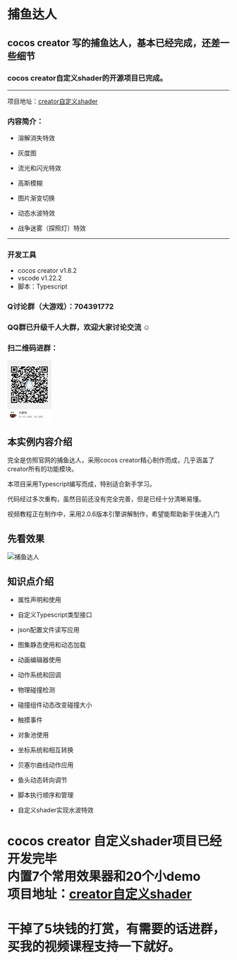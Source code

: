 # 捕鱼达人
## cocos creator 写的捕鱼达人，基本已经完成，还差一些细节
### cocos creator自定义shader的开源项目已完成。
---

项目地址：[creator自定义shader](https://github.com/fylz1125/ShaderDemos)

### 内容简介：

- 溶解消失特效

- 灰度图

- 流光和闪光特效

- 高斯模糊

- 图片渐变切换

- 动态水波特效

- 战争迷雾（探照灯）特效

----


### 开发工具

- cocos creator v1.8.2
- vscode v1.22.2
- 脚本：Typescript

### Q讨论群（大游戏）：704391772

### QQ群已升级千人大群，欢迎大家讨论交流 ☺
### 扫二维码进群：
![Q群704391772](screenshots/qqgroup.JPG)

## 本实例内容介绍

完全是仿照官网的捕鱼达人，采用cocos creator精心制作而成，几乎涵盖了creator所有的功能模块。

本项目采用Typescript编写而成，特别适合新手学习。

代码经过多次重构，虽然目前还没有完全完善，但是已经十分清晰易懂。

视频教程正在制作中，采用2.0.6版本引擎讲解制作，希望能帮助新手快速入门


## 先看效果

![捕鱼达人](screenshots/fish.gif)


## 知识点介绍

- 属性声明和使用

- 自定义Typescript类型接口

- json配置文件读写应用

- 图集静态使用和动态加载

- 动画编辑器使用

- 动作系统和回调

- 物理碰撞检测

- 碰撞组件动态改变碰撞大小

- 触摸事件

- 对象池使用

- 坐标系统和相互转换

- 贝塞尔曲线动作应用

- 鱼头动态转向调节

- 脚本执行顺序和管理

- 自定义shader实现水波特效

# cocos creator 自定义shader项目已经开发完毕<br>内置7个常用效果器和20个小demo<br>项目地址：[creator自定义shader](https://github.com/fylz1125/ShaderDemos)

# 干掉了5块钱的打赏，有需要的话进群，买我的视频课程支持一下就好。

